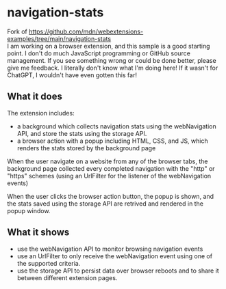 # navigation-stats
Fork of https://github.com/mdn/webextensions-examples/tree/main/navigation-stats  
I am working on a browser extension, and this sample is a good starting point.
I don't do much JavaScript programming or GitHub source management. If you see something wrong or could be done better, please give me feedback. I literally don't know what I'm doing here! If it wasn't for ChatGPT, I wouldn't have even gotten this far!

## What it does
The extension includes:
* a background which collects navigation stats using the webNavigation API, and store the stats using the storage API.
* a browser action with a popup including HTML, CSS, and JS, which renders the stats stored by the background page  

When the user navigate on a website from any of the browser tabs, the background page collected every completed navigation with the "http" or "https" schemes (using an UrlFilter for the listener of the webNavigation events)

When the user clicks the browser action button, the popup is shown, and the stats saved using the storage API are retrived and rendered in the popup window.

## What it shows
* use the webNavigation API to monitor browsing navigation events
* use an UrlFilter to only receive the webNavigation event using one of the supported criteria.
* use the storage API to persist data over browser reboots and to share it between different extension pages.

